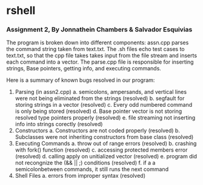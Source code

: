 # rshell

### Assignment 2, By Jonnathein Chambers & Salvador Esquivias

The program is broken down into different components:
assn.cpp parses the command string taken from text.txt.
The .sh files echo test cases to text.txt, so that the cpp file takes takes
input from the file stream and inserts each command into a vector. 
The parse.cpp file is responsible for inserting strings, Base pointers, getting info, and executing commands.

Here is a summary of known bugs resolved in our program:

1. Parsing (in assn2.cpp)
  a. semicolons, ampersands, and vertical lines were not being eliminated from the strings (resolved)
  b. segfault for storing strings in a vector (resolved)
  c. Every odd numbered command is only being stored (resolved)
  d. Base pointer vector is not storing resolved type pointers properly (resolved)
  e. file streaming not inserting info into strings corectly (resolved)
2. Constructors
  a. Constructors are not coded properly (resolved)
  b. Subclasses were not inheriting constructors from base class (resolved)
3. Executing Commands
  a. throw out of range errors (resolved)
  b. crashing with fork() function (resolved)
  c. accessing protected members error (resolved)
  d. calling apply on unitialized vector (resolved)
  e. program did not recongnize the (&& || ;) conditions (resolved)
  f. if a a semicolonbetween commands, it still runs the next command
4. Shell Files
  a. errors from improper syntax (resolved)
